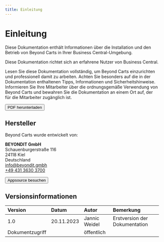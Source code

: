 ```yaml
---
title: Einleitung
---
```


# Einleitung

<!-- Description what is included in this documentation -->
Diese Dokumentation enthält Informationen über die Installation und den Betrieb von Beyond Carts in Ihrer Business Central-Umgebung.  

<!-- Description who is addressed by this documentation -->
Diese Dokumentation richtet sich an erfahrene Nutzer von Business Central.  

<!-- Description for the intended use of this documentation -->
Lesen Sie diese Dokumentation vollständig, um Beyond Carts einzurichten und professionell damit zu arbeiten. Achten Sie besonders auf die in der Dokumentation enthaltenen Tipps, Informationen und Sicherheitshinweise. Informieren Sie Ihre Mitarbeiter über die ordnungsgemäße Verwendung von Beyond Carts und bewahren Sie die Dokumentation an einem Ort auf, der für die Mitarbeiter zugänglich ist.  

<a href="http://docs.beyond365.de/pdf/BEYONDCarts_de-DE.pdf"><button type="button">PDF herunterladen</button></a>

<!-- Herstellerkontaktdaten -->
## Hersteller

Beyond Carts wurde entwickelt von:

**BEYONDIT GmbH**  
Schauenburgerstraße 116  
24118 Kiel  
Deutschland  
<a href="mailto:info@beyondit.gmbh">info@beyondit.gmbh</a>  
<a href="tel:+4943136303700">+49 431 3630 3700</a>

<a href="https://appsource.microsoft.com/en-us/product/dynamics-365-business-central/PUBID.beyonditgmbhkiel%7CAID.beyond-cloudconnector%7CPAPPID.7367e644-7294-4a21-b213-942359a67ed5?tab=Overview"><button type="button">Appsource besuchen</button></a>

<!-- Documentation version -->
## Versionsinformationen

|**Version**|**Datum**|**Autor**|**Bemerkung**|
|:--|:--|:--|:--|
|1.0|20.11.2023|Jannic Weidel|Erstversion der Dokumentation|
|Dokumentzugriff||öffentlich||
